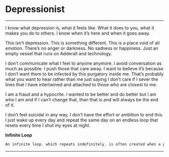 # Depressionist

---

I know what depression is, what it feels like. What it does to you, what it makes you do to others. I know when it’s here and when it goes away.

This isn’t depression. This is something different. This is a place void of all emotion. There’s no anger or darkness. No sadness or happiness. Just an empty vessel that runs on Adderall and technology.

I don’t communicate what I feel to anyone anymore. I avoid conversation as much as possible. I push those that care away. I want to believe it’s because I don’t want them to be infected by this purgatory inside me. That’s probably what you want to hear rather than me just saying I don’t care if I sever the lines that I have intertwined and attached to those who are closest to me.  

I am a fraud and a hypocrite. I wanted to be better and do better but I am who I am and if I can’t change that, than that is and will always be the end of it.

I don’t feel suicidal in any way, I don’t have the effort or ambition to end this. I just wake up every day and repeat the same day on an endless loop that resets every time I shut my eyes at night.

**Infinite Loop**

```java
An infinite loop, which repeats indefinitely, is often created when a programmer writes a loop in which the expression tested never becomes false.
```

---
